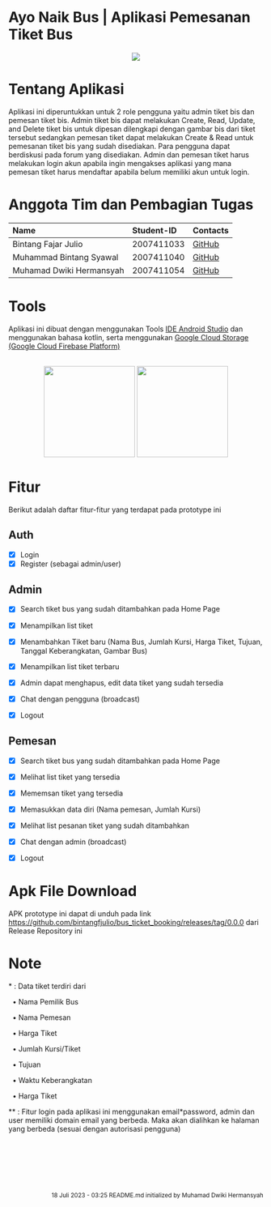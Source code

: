 
# Ayo Naik Bus | Aplikasi Pemesanan Tiket Bus



<div align="center">
  <img align="center" src="https://github.com/bintangfjulio/bus_ticket_booking/blob/main/app/src/main/res/drawable/bus.png"></img>
  </div>

# Tentang Aplikasi

Aplikasi ini diperuntukkan untuk 2 role pengguna yaitu admin tiket bis dan pemesan tiket bis. Admin tiket bis dapat melakukan Create, Read, Update, and Delete tiket bis untuk dipesan dilengkapi dengan gambar bis dari tiket tersebut sedangkan pemesan tiket dapat melakukan Create & Read untuk pemesanan tiket bis yang sudah disediakan. Para pengguna dapat berdiskusi pada forum yang disediakan. Admin dan pemesan tiket harus melakukan login akun apabila ingin mengakses aplikasi yang mana pemesan tiket harus mendaftar apabila belum memiliki akun untuk login.

# Anggota Tim dan Pembagian Tugas


| Name                                    | Student-ID  |  Contacts                                                                                                                  |
| :-------------------------------------- | :---------- |  :------------------------------------------------------------------------------------------------------------------------ |
| Bintang Fajar Julio                           | 2007411033  |  [GitHub](https://github.com/bintangfjulio)                 |
| Muhammad Bintang Syawal                       | 2007411040  |  [GitHub](https://github.com/MBintangS)                     |
| Muhamad Dwiki Hermansyah                      | 2007411054  |  [GitHub](https://github.com/mdwikihermansyah)              |


# Tools

Aplikasi ini dibuat dengan menggunakan Tools [IDE Android Studio](https://developer.android.com/studio) dan menggunakan bahasa kotlin, serta menggunakan [Google Cloud Storage (Google Cloud Firebase Platform)](https://firebase.google.com/)
<br><br>
<div align="center">
  <img src="https://github.com/bintangfjulio/bus_ticket_booking/blob/dwiki/app/src/main/res/drawable/logo%20android%20studio.png" height="180" width="180"></img>
  <img src="https://github.com/bintangfjulio/bus_ticket_booking/blob/dwiki/app/src/main/res/drawable/logo%20firebase.png" height="180" width="180"></img>
</div>
  
# Fitur

Berikut adalah daftar fitur-fitur yang terdapat pada prototype ini

## Auth
- [x] Login
- [x] Register (sebagai admin/user)

## Admin
- [x] Search tiket bus yang sudah ditambahkan pada Home Page
- [x] Menampilkan list tiket
- [x] Menambahkan Tiket baru (Nama Bus, Jumlah Kursi, Harga Tiket, Tujuan, Tanggal Keberangkatan, Gambar Bus)
- [x] Menampilkan list tiket terbaru
- [x] Admin dapat menghapus, edit data tiket yang sudah tersedia
- [x] Chat dengan pengguna (broadcast)
- [x] Logout

      
## Pemesan
- [x] Search tiket bus yang sudah ditambahkan pada Home Page
- [x] Melihat list tiket yang tersedia
- [x] Mememsan tiket yang tersedia
- [x] Memasukkan data diri (Nama pemesan, Jumlah Kursi)
- [x] Melihat list pesanan tiket yang sudah ditambahkan
- [x] Chat dengan admin (broadcast)
- [x] Logout


# Apk File Download

APK prototype ini dapat di unduh pada link https://github.com/bintangfjulio/bus_ticket_booking/releases/tag/0.0.0 dari Release Repository ini

# Note
<div align="left">
  <p>* : Data tiket terdiri dari<p>&nbsp;&nbsp;• Nama Pemilik Bus</p><p>&nbsp;&nbsp;• Nama Pemesan</p><p>&nbsp;&nbsp;• Harga Tiket</p><p>&nbsp;&nbsp;• Jumlah Kursi/Tiket</p><p>&nbsp;&nbsp;• Tujuan</p><p>&nbsp;&nbsp;• Waktu Keberangkatan</p><p>&nbsp;&nbsp;• Harga Tiket</p></p>
  <p>** : Fitur login pada aplikasi ini menggunakan email*password, admin dan user memiliki domain email yang berbeda. Maka akan dialihkan ke halaman yang berbeda (sesuai dengan autorisasi pengguna) </p>
  </div>
<br><br><br><br><br><br>
<div align="right">
  <small>18 Juli 2023 - 03:25 README.md initialized by Muhamad Dwiki Hermansyah</small>  
</div>
